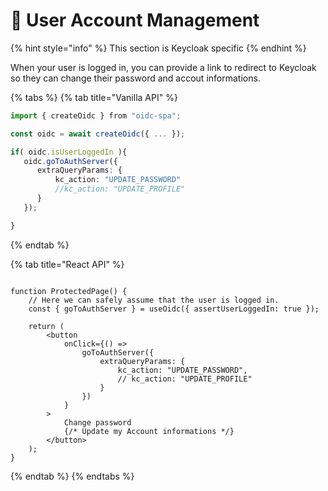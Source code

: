 # 🔐 User Account Management

{% hint style="info" %}
This section is Keycloak specific
{% endhint %}

When your user is logged in, you can provide a link to redirect to Keycloak so they can change their password and accout informations.

{% tabs %}
{% tab title="Vanilla API" %}
```typescript
import { createOidc } from "oidc-spa";

const oidc = await createOidc({ ... });

if( oidc.isUserLoggedIn ){
   oidc.goToAuthServer({
      extraQueryParams: { 
          kc_action: "UPDATE_PASSWORD" 
          //kc_action: "UPDATE_PROFILE"
      }
   });

}
```
{% endtab %}

{% tab title="React API" %}
```tsx

function ProtectedPage() {
    // Here we can safely assume that the user is logged in.
    const { goToAuthServer } = useOidc({ assertUserLoggedIn: true });

    return (
        <button
            onClick={() =>
                goToAuthServer({
                    extraQueryParams: { 
                        kc_action: "UPDATE_PASSWORD",
                        // kc_action: "UPDATE_PROFILE"
                    }
                })
            }
        >
            Change password
            {/* Update my Account informations */}
        </button>
    );
}
```
{% endtab %}
{% endtabs %}
